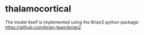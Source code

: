 # thalamocortical

The model itself is implemented using the Brian2 python package: https://github.com/brian-team/brian2
